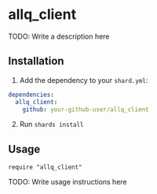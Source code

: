 # allq_client

TODO: Write a description here

## Installation

1. Add the dependency to your `shard.yml`:
```yaml
dependencies:
  allq_client:
    github: your-github-user/allq_client
```
2. Run `shards install`

## Usage

```crystal
require "allq_client"
```

TODO: Write usage instructions here
